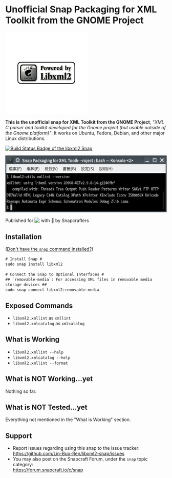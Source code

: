 # Unofficial Snap Packaging for XML Toolkit from the GNOME Project
![Icon of XML Toolkit from the GNOME Project](gui/icon.png "Icon of XML Toolkit from the GNOME Project")

**This is the unofficial snap for XML Toolkit from the GNOME Project**, *"XML C parser and toolkit developed for the Gnome project (but usable outside of the Gnome platform)"*. It works on Ubuntu, Fedora, Debian, and other major Linux distributions.

[![Build Status Badge of the `libxml2` Snap](https://build.snapcraft.io/badge/Lin-Buo-Ren/libxml2-snap.svg "Build Status of the `libxml2` snap")](https://build.snapcraft.io/user/Lin-Buo-Ren/libxml2-snap)

![Screenshot of the Snapped Application](screenshots/xmllint-version.png "Screenshot of the Snapped Application")

Published for <img src="http://anything.codes/slack-emoji-for-techies/emoji/tux.png" align="top" width="24" /> with 💝 by Snapcrafters

## Installation
([Don't have the `snap` command installed?](https://snapcraft.io/docs/core/install))

    # Install Snap #
    sudo snap install libxml2
    
    # Connect the Snap to Optional Interfaces #
    ## `removable-media`: For accessing XML files in removable media storage devices ##
    sudo snap connect libxml2:removable-media

## Exposed Commands
* `libxml2.xmllint` as `xmllint`
* `libxml2.xmlcatalog` as `xmlcatalog`

## What is Working
* `libxml2.xmllint --help`
* `libxml2.xmlcatalog --help`
* `libxml2.xmllint --format`

## What is NOT Working...yet 
Nothing so far.

## What is NOT Tested...yet
Everything not mentioned in the "What is Working" section.

## Support
* Report issues regarding using this snap to the issue tracker:  
  <https://github.com/Lin-Buo-Ren/libxml2-snap/issues>
* You may also post on the Snapcraft Forum, under the `snap` topic category:  
  <https://forum.snapcraft.io/c/snap>


